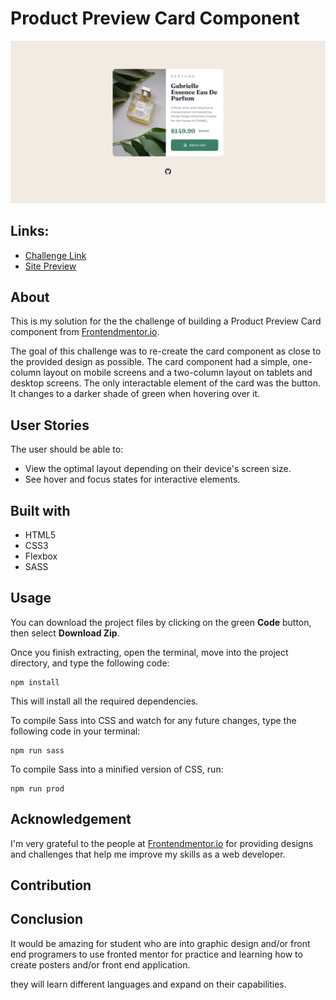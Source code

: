 # Product Preview Card Component
![](./images/solution-screenshot.png)
## Links:
- [Challenge Link](https://www.frontendmentor.io/challenges/product-preview-card-component-GO7UmttRfa)
- [Site Preview](https://robinjmm-product-preview.vercel.app/)

## About
This is my solution for the the challenge of building a Product Preview Card component from [Frontendmentor.io](https://frontendmentor.io).

The goal of this challenge was to re-create the card component as close to the provided design as possible. The card component had a simple, one-column layout on mobile screens and a two-column layout on tablets and desktop screens. The only interactable element of the card was the button. It changes to a darker shade of green when hovering over it.

## User Stories
The user should be able to:
- View the optimal layout depending on their device's screen size.
- See hover and focus states for interactive elements.

## Built with
- HTML5
- CSS3
- Flexbox
- SASS

## Usage
You can download the project files by clicking on the green **Code** button, then select **Download Zip**.

Once you finish extracting, open the terminal, move into the project directory, and type the following code:

```
npm install
```

This will install all the required dependencies.

To compile Sass into CSS and watch for any future changes, type the following code in your terminal:


```
npm run sass
```

To compile Sass into a minified version of CSS, run:

```
npm run prod
```

## Acknowledgement
I'm very grateful to the people at [Frontendmentor.io](https://frontendmentor.io) for providing designs and challenges that help me improve my skills as a web developer.



## Contribution
## Conclusion
It would be amazing for student who are into graphic design and/or front end programers to use fronted mentor for practice and learning how to create posters and/or front end application. 

they will learn different languages and expand on their capabilities.